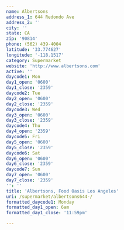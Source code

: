 ```yaml
---
name: Albertsons
address_1: 644 Redondo Ave
address_2: ''
city: ''
state: CA
zip: '90814'
phone: (562) 439-4004
latitude: '33.774627'
longitude: '-118.1517'
category: Supermarket
website: 'http://www.albertsons.com'
active: ''
daycode1: Mon
day1_open: '0600'
day1_close: '2359'
daycode2: Tue
day2_open: '0600'
day2_close: '2359'
daycode3: Wed
day3_open: '0600'
day3_close: '2359'
daycode4: Thu
day4_open: '2359'
daycode5: Fri
day5_open: '0600'
day5_close: '2359'
daycode6: Sat
day6_open: '0600'
day6_close: '2359'
daycode7: Sun
day7_open: '0600'
day7_close: '2359'
'': ''
title: 'Albertsons, Food Oasis Los Angeles'
uri: /supermarket/albertsons644-/
formatted_daycode1: Monday
formatted_day1_open: 6am
formatted_day1_close: '11:59pm'

---
```

